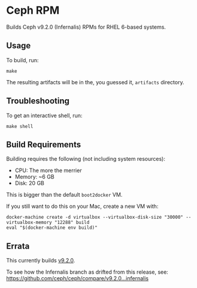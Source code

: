 # Ceph RPM

Builds Ceph v9.2.0 (Infernalis) RPMs for RHEL 6-based systems.

## Usage

To build, run:

    make

The resulting artifacts will be in the, you guessed it, `artifacts` directory.

## Troubleshooting

To get an interactive shell, run:

    make shell


## Build Requirements

Building requires the following (not including system resources):

- CPU: The more the merrier
- Memory: ~6 GB
- Disk: 20 GB

This is bigger than the default `boot2docker` VM.

If you still want to do this on your Mac, create a new VM with:

```
docker-machine create -d virtualbox --virtualbox-disk-size "30000" --virtualbox-memory "12288" build
eval "$(docker-machine env build)"
```


## Errata

This currently builds [v9.2.0](https://github.com/ceph/ceph/tree/v9.2.0).

To see how the Infernalis branch as drifted from this release, see: https://github.com/ceph/ceph/compare/v9.2.0...infernalis
